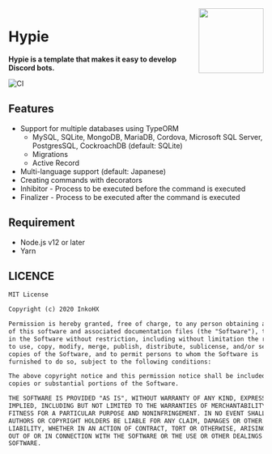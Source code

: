 <img src="https://i.imgur.com/czROpZP.png" align="right" width="128px" height="128px"/>

# Hypie

**Hypie is a template that makes it easy to develop Discord bots.**

![CI](https://github.com/InkoHX/Hypie/workflows/CI/badge.svg)

## Features

- Support for multiple databases using TypeORM
  - MySQL, SQLite, MongoDB, MariaDB, Cordova, Microsoft SQL Server, PostgresSQL, CockroachDB (default: SQLite)
  - Migrations
  - Active Record
- Multi-language support (default: Japanese)
- Creating commands with decorators
- Inhibitor - Process to be executed before the command is executed
- Finalizer - Process to be executed after the command is executed

## Requirement

- Node.js v12 or later
- Yarn

## LICENCE

```txt
MIT License

Copyright (c) 2020 InkoHX

Permission is hereby granted, free of charge, to any person obtaining a copy
of this software and associated documentation files (the "Software"), to deal
in the Software without restriction, including without limitation the rights
to use, copy, modify, merge, publish, distribute, sublicense, and/or sell
copies of the Software, and to permit persons to whom the Software is
furnished to do so, subject to the following conditions:

The above copyright notice and this permission notice shall be included in all
copies or substantial portions of the Software.

THE SOFTWARE IS PROVIDED "AS IS", WITHOUT WARRANTY OF ANY KIND, EXPRESS OR
IMPLIED, INCLUDING BUT NOT LIMITED TO THE WARRANTIES OF MERCHANTABILITY,
FITNESS FOR A PARTICULAR PURPOSE AND NONINFRINGEMENT. IN NO EVENT SHALL THE
AUTHORS OR COPYRIGHT HOLDERS BE LIABLE FOR ANY CLAIM, DAMAGES OR OTHER
LIABILITY, WHETHER IN AN ACTION OF CONTRACT, TORT OR OTHERWISE, ARISING FROM,
OUT OF OR IN CONNECTION WITH THE SOFTWARE OR THE USE OR OTHER DEALINGS IN THE
SOFTWARE.
```
